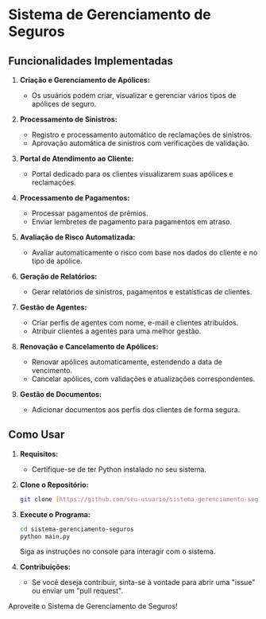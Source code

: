 # Sistema de Gerenciamento de Seguros

## Funcionalidades Implementadas

1. **Criação e Gerenciamento de Apólices:**
   - Os usuários podem criar, visualizar e gerenciar vários tipos de apólices de seguro.

2. **Processamento de Sinistros:**
   - Registro e processamento automático de reclamações de sinistros.
   - Aprovação automática de sinistros com verificações de validação.

3. **Portal de Atendimento ao Cliente:**
   - Portal dedicado para os clientes visualizarem suas apólices e reclamações.

4. **Processamento de Pagamentos:**
   - Processar pagamentos de prêmios.
   - Enviar lembretes de pagamento para pagamentos em atraso.

5. **Avaliação de Risco Automatizada:**
   - Avaliar automaticamente o risco com base nos dados do cliente e no tipo de apólice.

6. **Geração de Relatórios:**
   - Gerar relatórios de sinistros, pagamentos e estatísticas de clientes.

7. **Gestão de Agentes:**
   - Criar perfis de agentes com nome, e-mail e clientes atribuídos.
   - Atribuir clientes a agentes para uma melhor gestão.

8. **Renovação e Cancelamento de Apólices:**
   - Renovar apólices automaticamente, estendendo a data de vencimento.
   - Cancelar apólices, com validações e atualizações correspondentes.

9. **Gestão de Documentos:**
   - Adicionar documentos aos perfis dos clientes de forma segura.

## Como Usar

1. **Requisitos:**
   - Certifique-se de ter Python instalado no seu sistema.

2. **Clone o Repositório:**
   ```bash
   git clone [https://github.com/seu-usuario/sistema-gerenciamento-seguros.git](https://github.com/BrunoWevertoon/Insurance-Policy-Management-System)
   ```

3. **Execute o Programa:**
   ```bash
   cd sistema-gerenciamento-seguros
   python main.py
   ```
   Siga as instruções no console para interagir com o sistema.

4. **Contribuições:**
   - Se você deseja contribuir, sinta-se à vontade para abrir uma "issue" ou enviar um "pull request".


Aproveite o Sistema de Gerenciamento de Seguros!
